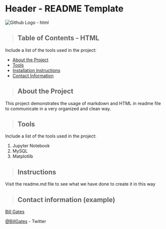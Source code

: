 # Header - README Template

<img src="https://github.githubassets.com/images/modules/logos_page/Octocat.png" alt="Github Logo - html" title="Github Logo - html" />

 >## Table of Contents - HTML
Include a list of the tools used in the project:
<ul>
   <li><a href="#about_the_project">About the Project</a></li>
   <li><a href="#tools">Tools</a></li>
   <li><a href="#installation_instructions">Installation Instructions</a></li>
   <li><a href="#contact">Contact Information</a></li>
</ul>


<a class="anchor" id="about the project"></a>

<blockquote><h2>About the Project</h2></blockquote>
This project demonstrates the usage of markdown and HTML in readme file to communicate in a very organized and clean way.


<a class="anchor" id="tools"></a>
>## Tools
Include a list of the tools used in the project:
<ol>
    <li>Jupyter Notebook</li>
    <li>MySQL</li>
    <li>Matplotlib</li>
</ol>


<a class="anchor" id="installation_instructions"></a>
>## Instructions
 Visit the readme.md file to see what we have done to create it in this way

<a class="anchor" id="contact"></a>
>## Contact information (example)
<p><a href="https://www.linkedin.com/in/williamhgates/detail/recent-activity/posts/" title="Bill Gates">Bill Gates</a></p>
<p><a href="https://twitter.com/BillGates" title="Bill Gates">@BillGates</a> - Twitter</p>

